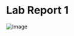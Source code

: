 # Lab Report 1 

![Image](<img width="819" alt="lab-report1-ls" src="https://github.com/Trevis8688/cse15l-lab-reports/assets/76674662/0746b3f4-4263-4367-b98d-7ca3b55d3dbd">)

